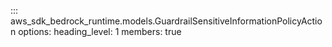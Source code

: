 ::: aws_sdk_bedrock_runtime.models.GuardrailSensitiveInformationPolicyAction
    options:
        heading_level: 1
        members: true

